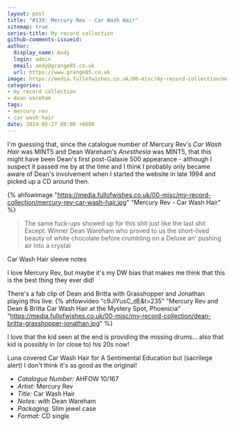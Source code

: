 ```yaml
---
layout: post
title: "#139: Mercury Rev - Car Wash Hair"
sitemap: true
series-title: My record collection
github-comments-issueid:
author:
  display_name: Andy
  login: admin
  email: andy@grange85.co.uk
  url: https://www.grange85.co.uk
image: https://media.fullofwishes.co.uk/00-misc/my-record-collection/mercury-rev-car-wash-hair.jpg
categories:
- my record collection
- dean wareham
tags:
- mercury rev
- car wash hair
date: 2024-05-27 00:00 +0000
---
```

I'm guessing that, since the catalogue number of Mercury Rev's _Car Wash Hair_ was MINT5 and Dean Wareham's _Anesthesia_ was MINT5, that this might have been Dean's first post-Galaxie 500 appearance - although I suspect it passed me by at the time and I think I probably only became aware of Dean's involvement when I started the website in late 1994 and picked up a CD around then.

{% ahfowimage "https://media.fullofwishes.co.uk/00-misc/my-record-collection/mercury-rev-car-wash-hair.jpg" "Mercury Rev - Car Wash Hair" %}

<blockquote>
The same fuck-ups showed up for this shit just like the last shit Except: Winner Dean Wareham who proved to us the short-lived beauty of white chocolate before crumbling on a Deluxe an' pushing air into a crystal
</blockquote>
<p class="caption">Car Wash Hair sleeve notes</p>

I love Mercury Rev, but maybe it's my DW bias that makes me think that this is the best thing they ever did!

There's a fab clip of Dean and Britta with Grasshopper and Jonathan playing this live:
{% ahfowvideo "c9JlYusC_dE&t=235" "Mercury Rev and Dean & Britta Car Wash Hair at the Mystery Spot, Phoenicia" "https://media.fullofwishes.co.uk/00-misc/my-record-collection/dean-britta-grasshopper-jonathan.jpg" %}

I love that the kid seen at the end is providing the missing drums... also that kid is possibly in (or close to) his 20s now!

Luna covered Car Wash Hair for A Sentimental Education but (sacrilege alert) I don't think it's as good as the original!

 - *Catalogue Number:* AHFOW 10/167
 - *Artist:* Mercury Rev
 - *Title:* Car Wash Hair
 - *Notes:* with Dean Wareham
 - *Packaging:* Slim jewel case
 - *Format:* CD single
